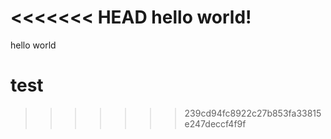 <<<<<<< HEAD
hello world!
=======
hello world




# test
>>>>>>> 239cd94fc8922c27b853fa33815e247deccf4f9f
